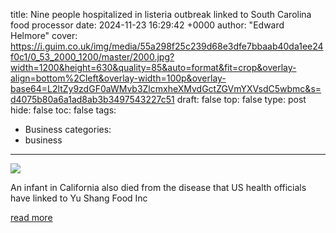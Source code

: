 title: Nine people hospitalized in listeria outbreak linked to South Carolina food processor
date: 2024-11-23 16:29:42 +0000
author: "Edward Helmore"
cover: https://i.guim.co.uk/img/media/55a298f25c239d68e3dfe7bbaab40da1ee24f0c1/0_53_2000_1200/master/2000.jpg?width=1200&height=630&quality=85&auto=format&fit=crop&overlay-align=bottom%2Cleft&overlay-width=100p&overlay-base64=L2ltZy9zdGF0aWMvb3ZlcmxheXMvdGctZGVmYXVsdC5wbmc&s=d4075b80a6a1ad8ab3b3497543227c51
draft: false
top: false
type: post
hide: false
toc: false
tags:
  - Business
categories:
  - business
---

![](https://i.guim.co.uk/img/media/55a298f25c239d68e3dfe7bbaab40da1ee24f0c1/0_53_2000_1200/master/2000.jpg?width=1200&height=630&quality=85&auto=format&fit=crop&overlay-align=bottom%2Cleft&overlay-width=100p&overlay-base64=L2ltZy9zdGF0aWMvb3ZlcmxheXMvdGctZGVmYXVsdC5wbmc&s=d4075b80a6a1ad8ab3b3497543227c51)

An infant in California also died from the disease that US health officials have linked to Yu Shang Food Inc

[read more](https://www.theguardian.com/us-news/2024/nov/23/listeria-outbreak-south-carolina-food-processor)
